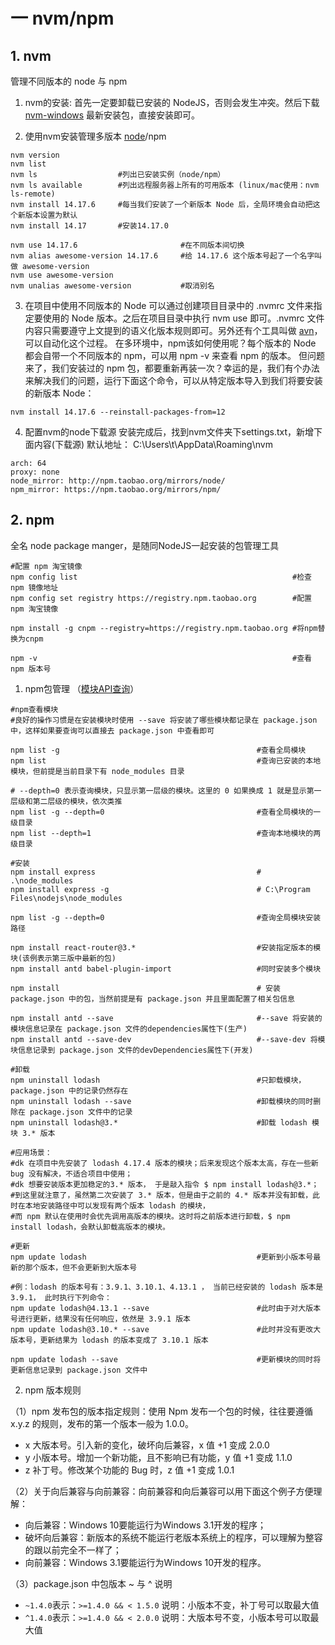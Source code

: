 # 一 nvm/npm
## 1. nvm
管理不同版本的 node 与 npm
1. nvm的安装: 首先一定要卸载已安装的 NodeJS，否则会发生冲突。然后下载 [nvm-windows](https://github.com/coreybutler/nvm-windows/releases) 最新安装包，直接安装即可。

2. 使用nvm安装管理多版本 [node](http://nodejs.cn/)/npm

```shell
nvm version
nvm list
nvm ls                  #列出已安装实例（node/npm）
nvm ls available        #列出远程服务器上所有的可用版本 (linux/mac使用：nvm ls-remote)
nvm install 14.17.6     #每当我们安装了一个新版本 Node 后，全局环境会自动把这个新版本设置为默认
nvm install 14.17       #安装14.17.0

nvm use 14.17.6                       #在不同版本间切换 
nvm alias awesome-version 14.17.6     #给 14.17.6 这个版本号起了一个名字叫做 awesome-version
nvm use awesome-version
nvm unalias awesome-version           #取消别名

```

3. 在项目中使用不同版本的 Node
可以通过创建项目目录中的 .nvmrc 文件来指定要使用的 Node 版本。之后在项目目录中执行 nvm use 即可。.nvmrc 文件内容只需要遵守上文提到的语义化版本规则即可。另外还有个工具叫做 [avn](https://github.com/wbyoung/avn)，可以自动化这个过程。
在多环境中，npm该如何使用呢？每个版本的 Node 都会自带一个不同版本的 npm，可以用 npm -v 来查看 npm 的版本。
但问题来了，我们安装过的 npm 包，都要重新再装一次？幸运的是，我们有个办法来解决我们的问题，运行下面这个命令，可以从特定版本导入到我们将要安装的新版本 Node：

```shell
nvm install 14.17.6 --reinstall-packages-from=12
```

4. 配置nvm的node下载源
安装完成后，找到nvm文件夹下settings.txt，新增下面内容(下载源)   默认地址： C:\Users\t\AppData\Roaming\nvm

```shell
arch: 64 
proxy: none 
node_mirror: http://npm.taobao.org/mirrors/node/ 
npm_mirror: https://npm.taobao.org/mirrors/npm/
```

## 2. npm
全名 node package manger，是随同NodeJS一起安装的包管理工具

```shell
#配置 npm 淘宝镜像
npm config list                                                #检查 npm 镜像地址
npm config set registry https://registry.npm.taobao.org        #配置 npm 淘宝镜像

npm install -g cnpm --registry=https://registry.npm.taobao.org #将npm替换为cnpm

npm -v                                                         #查看 npm 版本号
```

1. npm包管理 （[模块API查询](https://npm.taobao.org/)）

```shell
#npm查看模块
#良好的操作习惯是在安装模块时使用​ --save​ 将安装了哪些模块都记录在 ​package.json​ 中，这样如果要查询可以直接去 ​package.json​ 中查看即可

npm list -g                                            #查看全局模块
npm list                                               #查询已安装的本地模块，但前提是当前目录下有 ​node_modules ​目录

# --depth=0​ 表示查询模块，只显示第一层级的模块。这里的 0 如果换成 1 就是显示第一层级和第二层级的模块，依次类推
npm list -g --depth=0                                  #查看全局模块的一级目录
npm list --depth=1                                     #查询本地模块的两级目录
```

```shell
#安装
npm install express                                    # .\node_modules
npm install express -g                                 # C:\Program Files\nodejs\node_modules

npm list -g --depth=0                                  #查询全局模块安装路径

npm install react-router@3.*                           #安装指定版本的模块(该例表示第三版中最新的包)
npm install antd babel-plugin-import                   #同时安装多个模块

npm install                                            # 安装 package.json 中的包，当然前提是有 package.json 并且里面配置了相关包信息

npm install antd --save                                #​--save​ 将安装的模块信息记录在​ package.json​ 文件的dependencies属性下(生产)
npm install antd --save-dev                            #-​-save-dev 将模块信息记录到 ​package.json​ 文件的devDependencies属性下(开发)
```

```shell
#卸载
npm uninstall lodash                                   #只卸载模块， package.json 中的记录仍然存在
npm uninstall lodash --save                            #卸载模块的同时删除在 package.json 文件中的记录
npm uninstall lodash@3.*                               #卸载 lodash 模块 3.* 版本

#应用场景：
#dk 在项目中先安装了 lodash 4.17.4 版本的模块；后来发现这个版本太高，存在一些新 bug 没有解决，不适合项目中使用；
#dk 想要安装版本更加稳定的3.* 版本， 于是敲入指令 $ npm install lodash@3.*；
#到这里就注意了，虽然第二次安装了 3.* 版本，但是由于之前的 4.* 版本并没有卸载，此时在本地安装路径中可以发现有两个版本 lodash 的模块，
#而 npm 默认在使用时会优先调用高版本的模块。这时将之前版本进行卸载，$ npm install lodash，会默认卸载高版本的模块。
```

```shell
#更新
npm update lodash                                      #更新到小版本号最新的那个版本，但不会更新到大版本号

#例：lodash ​的版本号有：​3.9.1​、​3.10.1​、​4.13.1​ ， 当前已经安装的 ​lodash ​版本是 ​3.9.1​， 此时执行下列命令：
npm update lodash@4.13.1 --save                        #此时由于对大版本号进行更新，结果没有任何响应，依然是 ​3.9.1 ​版本
npm update lodash@3.10.* --save                        #此时并没有更改大版本号，更新结果为 ​lodash ​的版本变成了 ​3.10.1 ​版本

npm update lodash --save                               #更新模块的同时将更新信息记录到 ​package.json​ 文件中
```

2. npm 版本规则

（1）npm 发布包的版本指定规则：使用 Npm 发布一个包的时候，往往要遵循 x.y.z 的规则，发布的第一个版本一般为 1.0.0。
- x 大版本号。引入新的变化，破坏向后兼容，x 值 +1 变成 2.0.0
- y 小版本号。增加一个新功能，且不影响已有功能，y 值 +1 变成 1.1.0
- z 补丁号。修改某个功能的 Bug 时，z 值 +1 变成 1.0.1



（2）关于向后兼容与向前兼容：向前兼容和向后兼容可以用下面这个例子方便理解：
- 向后兼容：Windows 10要能运行为Windows 3.1开发的程序；
- 破坏向后兼容：新版本的系统不能运行老版本系统上的程序，可以理解为整容的跟以前完全不一样了；
- 向前兼容：Windows 3.1要能运行为Windows 10开发的程序。

（3）package.json 中包版本 ~ 与 ^ 说明
- `~1.4.0`表示：`>=1.4.0 && < 1.5.0` 说明：小版本不变，补丁号可以取最大值
- `^1.4.0`表示：`>=1.4.0 && < 2.0.0` 说明：大版本号不变，小版本号可以取最大值